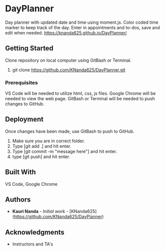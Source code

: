 # DayPlanner

Day planner with updated date and time using moment.js.
Color coded time marker to keep track of the day.
Enter in appointments and to-dos, save and edit when needed.
	https://knanda625.github.io/DayPlanner/


## Getting Started

Clone repository on local computer using GitBash or Terminal.
1) git clone https://github.com/KNanda625/DayPlanner.git 


### Prerequisites

VS Code will be needed to utilize html, css, js files.
Google Chrome will be needed to view the web page.
GitBash or Terminal will be needed to push changes to GitHub.


## Deployment

Once changes have been made, use GitBash to push to GitHub.
1) Make sure you are in correct folder.
2) Type [git add .] and hit enter.
3) Type [git commit -m "message here"] and hit enter.
4) type [git push] and hit enter.


## Built With

VS Code, Google Chrome


## Authors

* **Kauri Nanda** - *Initial work* - [KNanda625] (https://github.com/KNanda625/DayPlanner)


## Acknowledgments

* Instructors and TA's